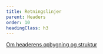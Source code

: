 ```yaml
---
title: Retningslinjer
parent: Headers
order: 10
headingClass: h3
---
```

<a href="/komigang/tildesignere/sideopbygning/#header">Om headerens opbygning og struktur</a>
